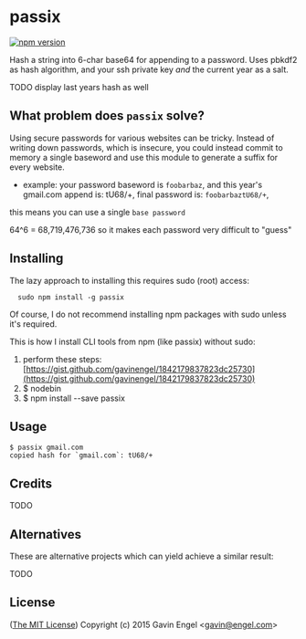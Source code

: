 # passix

[![npm version](https://badge.fury.io/js/passix.svg)](http://badge.fury.io/js/passix)
 
Hash a string into 6-char base64 for appending to a password.  Uses pbkdf2 as hash algorithm, and your ssh private key *and* the current year as a salt.

TODO display last years hash as well

## What problem does `passix` solve?
Using secure passwords for various websites can be tricky.  Instead of writing down passwords, which is insecure, you could instead commit to memory a single baseword and use this module to generate a suffix for every website.

* example: your password baseword is `foobarbaz`, and this year's gmail.com append is: tU68/+, final password is: `foobarbaztU68/+`,

this means you can use a single `base password`

64^6 = 68,719,476,736 so it makes each password very difficult to "guess"

## Installing 
The lazy approach to installing this requires sudo (root) access:
```
  sudo npm install -g passix
```

Of course, I do not recommend installing npm packages with sudo unless it's required.

This is how I install CLI tools from npm (like passix) without sudo:

1. perform these steps: [https://gist.github.com/gavinengel/1842179837823dc25730](https://gist.github.com/gavinengel/1842179837823dc25730)
2. $ nodebin
3. $ npm install --save passix

## Usage
```
$ passix gmail.com
copied hash for `gmail.com`: tU68/+
```

## Credits
TODO

## Alternatives
These are alternative projects which can yield achieve a similar result:

TODO

## License

([The MIT License](http://opensource.org/licenses/MIT))
Copyright (c) 2015 Gavin Engel <<gavin@engel.com>>


